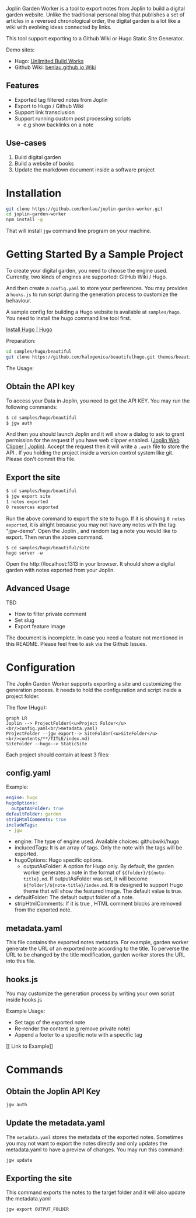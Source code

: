 Joplin Garden Worker is a tool to export notes from Joplin to build a digital garden website. Unlike the traditional personal blog that publishes a set of articles in a reversed chronological order, the digital garden is a lot like a wiki with evolving ideas connected by links.

This tool support exporting to a Github Wiki or Hugo Static Site Generator.

Demo sites:
- Hugo: [Unlimited Build Works](https://benlau.github.io/)
- Github Wiki: [benlau.github.io Wiki](https://github.com/benlau/benlau.github.io/wiki)

## Features
- Exported tag filtered notes from Joplin
- Export to Hugo / Github Wiki
- Support link transclusion
- Support running custom post processing scripts
	- e.g show backlinks on a note

## Use-cases
1. Build digital garden
2. Build a website of books 
3. Update the markdown document inside a software project

# Installation

```bash
git clone https://github.com/benlau/joplin-garden-worker.git
cd joplin-garden-worker
npm install -g
```

That will install `jgw` command line program on your machine.

# Getting Started By a Sample Project

To create your digital garden, you need to choose the engine used. Currently, two kinds of engines are supported: GitHub Wiki / Hugo.

And then create a `config.yaml` to store your perferences. You may provides a `hooks.js` to run script during the generation process to customize the behaviour.

A sample config for building a Hugo website is available at `samples/hugo`. You need to install the hugo command line tool first. 

[Install Hugo | Hugo](https://gohugo.io/getting-started/installing/)

Preparation:

```bash
cd samples/hugo/beautiful
git clone https://github.com/halogenica/beautifulhugo.git themes/beautifulhugo
```

The Usage:

## Obtain the API key

To access your Data in Joplin, you need to get the API KEY. You may run the following commands:

```bash
$ cd samples/hugo/beautiful
$ jgw auth 
```

And then you should launch Joplin and it will show a dialog to ask to grant permission for the request if you have web clipper enabled. ([Joplin Web Clipper | Joplin](https://joplinapp.org/clipper/)). Accept the request then it will write a `.auth` file to store the API . If you holding the project inside a version control system like git. Please don't commit this file.

## Export the site

```bash
$ cd samples/hugo/beautiful
$ jgw export site
1 notes exported
0 resources exported
```

Run the above command to export the site to hugo. If it is showing `0 notes exported`, it is alright because you may not have any notes with the tag "jgw-demo". Open the Joplin , and random tag a note you would like to export. Then rerun the above command.

```
$ cd samples/hugo/beautiful/site
hugo server -w
```

Open the http://localhost:1313 in your browser. It should show a digital garden with notes exported from your Joplin. 

## Advanced Usage

TBD
- How to filter private comment
- Set slug 
- Export feature image

The document is incomplete. In case you need a feature not mentioned in this README. Please feel free to ask via the Github Issues.

# Configuration

The Joplin Garden Worker supports exporting a site and customizing the generation process. It needs to hold the configuration and script inside a project folder.

The flow (Hugo):

```mermaid
graph LR
Joplin --> ProjectFolder(<u>Project Folder</u> <br/>config.yaml<br/>metadata.yaml)
ProjectFolder --jgw export--> SiteFolder(<u>SiteFolder</u><br/>contents/**/TITLE/index.md)
SiteFolder --hugo--> StaticSite
```

Each project should contain at least 3 files:

## config.yaml

Example:

```yaml
engine: hugo
hugoOptions:
  outputAsFolder: true
defaultFolder: garden
stripHtmlComments: true
includeTags:
 - jgw
```

- engine: The type of engine used. Available choices: githubwiki/hugo
- inclucedTags: It is an array of tags. Only the note with the tags will be exported.
- hugoOptions: Hugo specific options. 
	- outputAsFolder: A option for Hugo only. By default, the garden worker generates a note in the format of `${folder}/${note-title}.md`. If outputAsFolder was set, it will become `${folder}/${note-title}/index.md`. It is designed to support Hugo theme that will show the featured image. The default value is true.
- defaultFolder: The default output folder of a note. 
- stripHtmlComments: If it is true , HTML comment blocks are removed from the exported note.
 
## metadata.yaml

This file contains the exported notes metadata. For example, garden worker generate the URL of an exported note according to the title. To perverse the URL to be changed by the title modification, garden worker stores the URL into this file. 

## hooks.js

You may customize the generation process by writing your own script inside hooks.js

Example Usage:

- Set tags of the exported note
- Re-render the content (e.g remove private note)
- Append a footer to a specific note with a specific tag

[[ Link to Example]]

# Commands

## Obtain the Joplin API Key

```bash
jgw auth
```

## Update the metadata.yaml

The `metadata.yaml` stores the metadata of the exported notes. Sometimes you may not want to export the notes directly and only updates the metadata.yaml to have a preview of changes. You may run this command:

```bash
jgw update
```

## Exporting the site

This command exports the notes to the target folder and it will also update the metadata.yaml

```bash
jgw export OUTPUT_FOLDER
```
